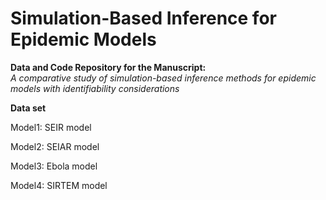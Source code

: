 # Simulation-Based Inference for Epidemic Models
**Data and Code Repository for the Manuscript:**  
*A comparative study of simulation-based inference methods for epidemic models with identifiability considerations*  


**Data set**

Model1: SEIR model

Model2: SEIAR model

Model3: Ebola model

Model4: SIRTEM model


